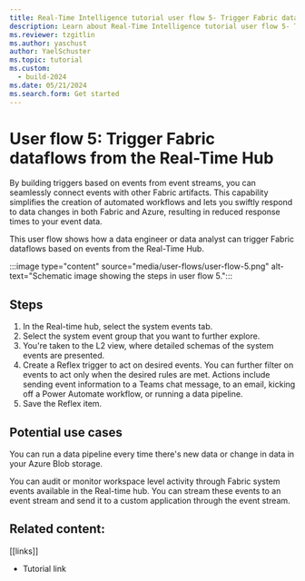 ```yaml
---
title: Real-Time Intelligence tutorial user flow 5- Trigger Fabric dataflows from the Real-Time Hub
description: Learn about Real-Time Intelligence tutorial user flow 5- Trigger Fabric dataflows from the Real-Time Hub in Microsoft Fabric.
ms.reviewer: tzgitlin
ms.author: yaschust
author: YaelSchuster
ms.topic: tutorial
ms.custom:
  - build-2024
ms.date: 05/21/2024
ms.search.form: Get started
---
```


# User flow 5: Trigger Fabric dataflows from the Real-Time Hub

By building triggers based on events from event streams, you can
seamlessly connect events with other Fabric artifacts. This capability
simplifies the creation of automated workflows and lets you swiftly
respond to data changes in both Fabric and Azure, resulting in reduced
response times to your event data.

This user flow shows how a data engineer or data analyst can trigger
Fabric dataflows based on events from the Real-Time Hub.

:::image type="content" source="media/user-flows/user-flow-5.png" alt-text="Schematic image showing the steps in user flow 5.":::

## Steps

1. In the Real-time hub, select the system events tab.
1. Select the system event group that you want to further explore.
1. You're taken to the L2 view, where detailed schemas of the system events are presented.
1. Create a Reflex trigger to act on desired events. You can further filter on events to act only when the desired rules are met. Actions include sending event information to a Teams chat message, to an email, kicking off a Power Automate workflow, or running a data pipeline.
1. Save the Reflex item.

## Potential use cases

You can run a data pipeline every time there's new data or change in
data in your Azure Blob storage.

You can audit or monitor workspace level activity through Fabric system
events available in the Real-time hub. You can stream these events
to an event stream and send it to a custom application through the event
stream.

## Related content:

\[\[links\]\]

-   Tutorial link
